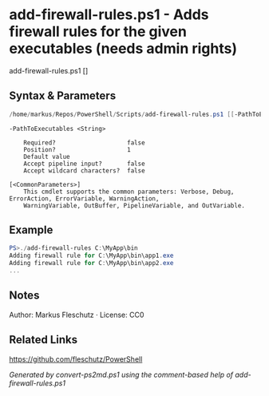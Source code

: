 # add-firewall-rules.ps1 - Adds firewall rules for the given executables (needs admin rights)

add-firewall-rules.ps1 [<PathToExecutables>]

## Syntax & Parameters
```powershell
/home/markus/Repos/PowerShell/Scripts/add-firewall-rules.ps1 [[-PathToExecutables] <String>] [<CommonParameters>]
```

```
-PathToExecutables <String>
    
    Required?                    false
    Position?                    1
    Default value                
    Accept pipeline input?       false
    Accept wildcard characters?  false
```

```
[<CommonParameters>]
    This cmdlet supports the common parameters: Verbose, Debug, ErrorAction, ErrorVariable, WarningAction, 
    WarningVariable, OutBuffer, PipelineVariable, and OutVariable.
```

## Example
```powershell
PS>./add-firewall-rules C:\MyApp\bin
Adding firewall rule for C:\MyApp\bin\app1.exe
Adding firewall rule for C:\MyApp\bin\app2.exe
...
```


## Notes
Author: Markus Fleschutz · License: CC0

## Related Links
https://github.com/fleschutz/PowerShell

*Generated by convert-ps2md.ps1 using the comment-based help of add-firewall-rules.ps1*
